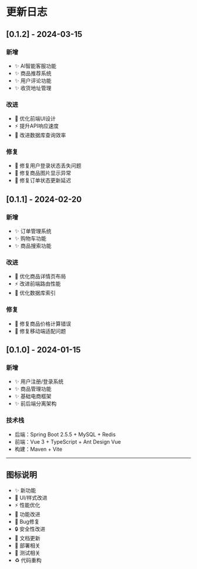 # 更新日志

## [0.1.2] - 2024-03-15

### 新增
- ✨ AI智能客服功能
- ✨ 商品推荐系统
- ✨ 用户评论功能
- ✨ 收货地址管理

### 改进
- 🎨 优化前端UI设计
- ⚡ 提升API响应速度
- 🔧 改进数据库查询效率

### 修复
- 🐛 修复用户登录状态丢失问题
- 🐛 修复商品图片显示异常
- 🐛 修复订单状态更新延迟

## [0.1.1] - 2024-02-20

### 新增
- ✨ 订单管理系统
- ✨ 购物车功能
- ✨ 商品搜索功能

### 改进
- 🎨 优化商品详情页布局
- ⚡ 改进前端路由性能
- 🔧 优化数据库索引

### 修复
- 🐛 修复商品价格计算错误
- 🐛 修复移动端适配问题

## [0.1.0] - 2024-01-15

### 新增
- ✨ 用户注册/登录系统
- ✨ 商品管理功能
- ✨ 基础电商框架
- ✨ 前后端分离架构

### 技术栈
- 后端：Spring Boot 2.5.5 + MySQL + Redis
- 前端：Vue 3 + TypeScript + Ant Design Vue
- 构建：Maven + Vite

---

## 图标说明

- ✨ 新功能
- 🎨 UI/样式改进
- ⚡ 性能优化
- 🔧 功能改进
- 🐛 Bug修复
- 🔒 安全性改进
- 📝 文档更新
- 🚀 部署相关
- 🧪 测试相关
- ♻️ 代码重构